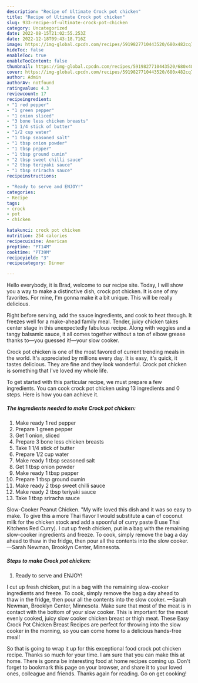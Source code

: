 ```yaml
---
description: "Recipe of Ultimate Crock pot chicken"
title: "Recipe of Ultimate Crock pot chicken"
slug: 933-recipe-of-ultimate-crock-pot-chicken
category: Uncategorized
date: 2022-08-15T21:02:55.253Z
date: 2022-12-18T09:43:18.716Z
image: https://img-global.cpcdn.com/recipes/5919827710443520/680x482cq70/crock-pot-chicken-recipe-main-photo.jpg
hideToc: false
enableToc: true
enableTocContent: false
thumbnail: https://img-global.cpcdn.com/recipes/5919827710443520/680x482cq70/crock-pot-chicken-recipe-main-photo.jpg
cover: https://img-global.cpcdn.com/recipes/5919827710443520/680x482cq70/crock-pot-chicken-recipe-main-photo.jpg
author: Admin
authorAv: notfound
ratingvalue: 4.3
reviewcount: 17
recipeingredient:
- "1 red pepper"
- "1 green pepper"
- "1 onion sliced"
- "3 bone less chicken breasts"
- "1 1/4 stick of butter"
- "1/2 cup water"
- "1 tbsp seasoned salt"
- "1 tbsp onion powder"
- "1 tbsp pepper"
- "1 tbsp ground cumin"
- "2 tbsp sweet chilli sauce"
- "2 tbsp teriyaki sauce"
- "1 tbsp sriracha sauce"
recipeinstructions:

- "Ready to serve and ENJOY!"
categories:
- Recipe
tags:
- crock
- pot
- chicken

katakunci: crock pot chicken 
nutrition: 254 calories
recipecuisine: American
preptime: "PT14M"
cooktime: "PT39M"
recipeyield: "3"
recipecategory: Dinner

---
```



Hello everybody, it is Brad, welcome to our recipe site. Today, I will show you a way to make a distinctive dish, crock pot chicken. It is one of my favorites. For mine, I'm gonna make it a bit unique. This will be really delicious.

Right before serving, add the sauce ingredients, and cook to heat through. It freezes well for a make-ahead family meal. Tender, juicy chicken takes center stage in this unexpectedly fabulous recipe. Along with veggies and a tangy balsamic sauce, it all comes together without a ton of elbow grease thanks to—you guessed it!—your slow cooker.

Crock pot chicken is one of the most favored of current trending meals in the world. It's appreciated by millions every day. It is easy, it's quick, it tastes delicious. They are fine and they look wonderful. Crock pot chicken is something that I've loved my whole life.


To get started with this particular recipe, we must prepare a few ingredients. You can cook crock pot chicken using 13 ingredients and 0 steps. Here is how you can achieve it.

<!--inarticleads1-->

##### The ingredients needed to make Crock pot chicken:

1. Make ready 1 red pepper
1. Prepare 1 green pepper
1. Get 1 onion, sliced
1. Prepare 3 bone less chicken breasts
1. Take 1 1/4 stick of butter
1. Prepare 1/2 cup water
1. Make ready 1 tbsp seasoned salt
1. Get 1 tbsp onion powder
1. Make ready 1 tbsp pepper
1. Prepare 1 tbsp ground cumin
1. Make ready 2 tbsp sweet chilli sauce
1. Make ready 2 tbsp teriyaki sauce
1. Take 1 tbsp sriracha sauce


Slow-Cooker Peanut Chicken. &#34;My wife loved this dish and it was so easy to make. To give this a more Thai flavor I would substitute a can of coconut milk for the chicken stock and add a spoonful of curry paste (I use Thai Kitchens Red Curry). I cut up fresh chicken, put in a bag with the remaining slow-cooker ingredients and freeze. To cook, simply remove the bag a day ahead to thaw in the fridge, then pour all the contents into the slow cooker. —Sarah Newman, Brooklyn Center, Minnesota. 

<!--inarticleads2-->

##### Steps to make Crock pot chicken:


1. Ready to serve and ENJOY!

I cut up fresh chicken, put in a bag with the remaining slow-cooker ingredients and freeze. To cook, simply remove the bag a day ahead to thaw in the fridge, then pour all the contents into the slow cooker. —Sarah Newman, Brooklyn Center, Minnesota. Make sure that most of the meat is in contact with the bottom of your slow cooker. This is important for the most evenly cooked, juicy slow cooker chicken breast or thigh meat. These Easy Crock Pot Chicken Breast Recipes are perfect for throwing into the slow cooker in the morning, so you can come home to a delicious hands-free meal! 

So that is going to wrap it up for this exceptional food crock pot chicken recipe. Thanks so much for your time. I am sure that you can make this at home. There is gonna be interesting food at home recipes coming up. Don't forget to bookmark this page on your browser, and share it to your loved ones, colleague and friends. Thanks again for reading. Go on get cooking!
